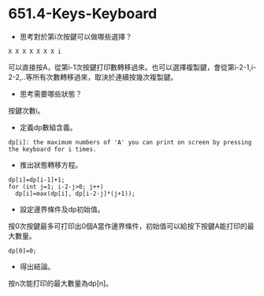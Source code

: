 # 651.4-Keys-Keyboard

- 思考對於第i次按鍵可以做哪些選擇？

```
X X X X X X X i
```

可以直接按A，從第i-1次按鍵打印數轉移過來。也可以選擇複製鍵，會從第i-2-1,i-2-2,..等所有次數轉移過來，取決於連續按幾次複製鍵。

- 思考需要哪些狀態？

按鍵次數i。

- 定義dp數組含義。

```
dp[i]: the maximum numbers of 'A' you can print on screen by pressing the keyboard for i times.
```

- 推出狀態轉移方程。

```
dp[i]=dp[i-1]+1;
for (int j=1; i-2-j>0; j++)
  dp[i]=max(dp[i], dp[i-2-j]*(j+1));
```

- 設定邊界條件及dp初始值。

按0次按鍵最多可打印出0個A當作邊界條件，初始值可以給按下按鍵A能打印的最大數量。

```
dp[0]=0;
```

- 得出結論。

按n次能打印的最大數量為dp[n]。
